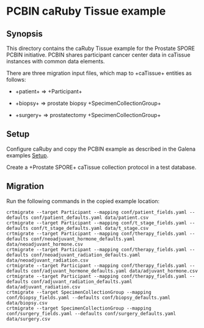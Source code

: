 PCBIN caRuby Tissue example
============================

Synopsis
--------
This directory contains the caRuby Tissue example for the Prostate SPORE PCBIN initiative.
PCBIN shares participant cancer center data in caTissue instances with common data elements.

There are three migration input files, which map to +caTissue+ entities as follows:

* +patient+ => +Participant+

* +biopsy+ => prostate biopsy +SpecimenCollectionGroup+

* +surgery+ => prostatectomy +SpecimenCollectionGroup+


Setup
-----
Configure caRuby and copy the PCBIN example as described in the Galena examples
[Setup](https://github.com/caruby/tissue/blob/master/examples/galena/README.md).

Create a +Prostate SPORE+ caTissue collection protocol in a test database.

Migration
---------
Run the following commands in the copied example location:

    crtmigrate --target Participant --mapping conf/patient_fields.yaml --defaults conf/patient_defaults.yaml data/patient.csv
    crtmigrate --target Participant --mapping conf/t_stage_fields.yaml --defaults conf/t_stage_defaults.yaml data/t_stage.csv
    crtmigrate --target Participant --mapping conf/therapy_fields.yaml --defaults conf/neoadjuvant_hormone_defaults.yaml data/neoadjuvant_hormone.csv
    crtmigrate --target Participant --mapping conf/therapy_fields.yaml --defaults conf/neoadjuvant_radiation_defaults.yaml data/neoadjuvant_radiation.csv
    crtmigrate --target Participant --mapping conf/therapy_fields.yaml --defaults conf/adjuvant_hormone_defaults.yaml data/adjuvant_hormone.csv
    crtmigrate --target Participant --mapping conf/therapy_fields.yaml --defaults conf/adjuvant_radiation_defaults.yaml data/adjuvant_radiation.csv
    crtmigrate --target SpecimenCollectionGroup --mapping conf/biopsy_fields.yaml --defaults conf/biopsy_defaults.yaml data/biopsy.csv
    crtmigrate --target SpecimenCollectionGroup --mapping conf/surgery_fields.yaml --defaults conf/surgery_defaults.yaml data/surgery.csv
